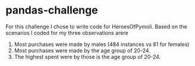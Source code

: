 # pandas-challenge

For this challenge I chose to write code for HeroesOfPymoli.
Based on the scenarios I coded for my three observations arere
  1. Most purchases were made by males (484 instances vs 81 for females)
  2. Most purchases were made by the age group of 20-24.
  3. The highest spent were by those is the age group of 20-24.
